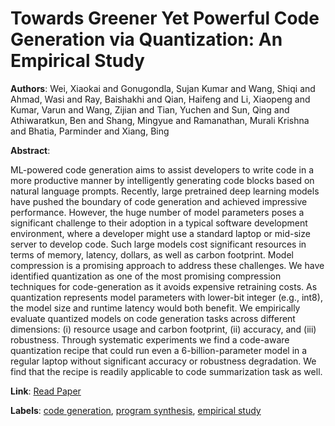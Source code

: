 # Towards Greener Yet Powerful Code Generation via Quantization: An Empirical Study

**Authors**: Wei, Xiaokai and Gonugondla, Sujan Kumar and Wang, Shiqi and Ahmad, Wasi and Ray, Baishakhi and Qian, Haifeng and Li, Xiaopeng and Kumar, Varun and Wang, Zijian and Tian, Yuchen and Sun, Qing and Athiwaratkun, Ben and Shang, Mingyue and Ramanathan, Murali Krishna and Bhatia, Parminder and Xiang, Bing

**Abstract**:

ML-powered code generation aims to assist developers to write code in a more productive manner by intelligently generating code blocks based on natural language prompts. Recently, large pretrained deep learning models have pushed the boundary of code generation and achieved impressive performance. However, the huge number of model parameters poses a significant challenge to their adoption in a typical software development environment, where a developer might use a standard laptop or mid-size server to develop code. Such large models cost significant resources in terms of memory, latency, dollars, as well as carbon footprint. Model compression is a promising approach to address these challenges. We have identified quantization as one of the most promising compression techniques for code-generation as it avoids expensive retraining costs. As quantization represents model parameters with lower-bit integer (e.g., int8), the model size and runtime latency would both benefit. We empirically evaluate quantized models on code generation tasks across different dimensions: (i) resource usage and carbon footprint, (ii) accuracy, and (iii) robustness. Through systematic experiments we find a code-aware quantization recipe that could run even a 6-billion-parameter model in a regular laptop without significant accuracy or robustness degradation. We find that the recipe is readily applicable to code summarization task as well.

**Link**: [Read Paper](https://doi.org/10.1145/3611643.3616302)

**Labels**: [code generation](../../labels/code_generation.md), [program synthesis](../../labels/program_synthesis.md), [empirical study](../../labels/empirical_study.md)
